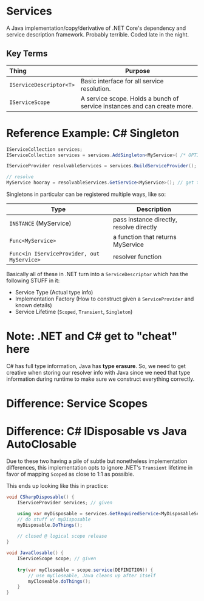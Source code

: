 # Services
A Java implementation/copy/derivative of .NET Core's dependency and service description framework.
Probably terrible. Coded late in the night.

## Key Terms

| Thing                    | Purpose                                                                  |
|:-------------------------|--------------------------------------------------------------------------|
| `IServiceDescriptor<T>`  | Basic interface for all service resolution.                              |
| `IServiceScope`          | A service scope. Holds a bunch of service instances and can create more. |


# Reference Example: C# Singleton

```csharp
IServiceCollection services;
IServiceCollection services = services.AddSingleton<MyService>( /* OPTIONS */ );

IServiceProvider resolvableServices = services.BuildServiceProvider(); // construct once, typically

// resolve
MyService hooray = resolvableServices.GetService<MyService>(); // get the singleton back
```

Singletons in particular can be registered multiple ways, like so: 

| Type                                       | Description                              |
|--------------------------------------------|------------------------------------------|
| `INSTANCE` (MyService)                     | pass instance directly, resolve directly |
| `Func<MyService>`                          | a function that returns MyService        | 
| `Func<in IServiceProvider, out MyService>` | resolver function                        |

Basically all of these in .NET turn into a `ServiceDescriptor` which has the following STUFF in it:
- Service Type (Actual type info)
- Implementation Factory (How to construct given a `ServiceProvider` and known details)
- Service Lifetime (`Scoped`, `Transient`, `Singleton`)

# Note: .NET and C# get to "cheat" here
C# has full type information, Java has **type erasure**. So, we need to get creative when storing our
resolver info with Java since we need that type information during runtime to make sure we
construct everything correctly.

# Difference: Service Scopes


# Difference: C# IDisposable vs Java AutoClosable

Due to these two having a pile of subtle but nonetheless implementation differences, this implementation
opts to ignore .NET's `Transient` lifetime in favor of mapping `Scoped` as close to 1:1 as possible.

This ends up looking like this in practice:

```csharp
void CSharpDisposable() {
    IServiceProvider services; // given

    using var myDisposable = services.GetRequiredService<MyDisposableService>();
    // do stuff w/ myDisposable
    myDisposable.DoThings();
    
    // closed @ logical scope release
}
```

```java
void JavaClosable() {
    IServiceScope scope; // given
    
    try(var myCloseable = scope.service(DEFINITION)) {
        // use myCloseable, Java cleans up after itself
        myCloseable.doThings();
    }
}
```